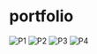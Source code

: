 # portfolio
![P1](https://github.com/Priyamandal00/portfolio/assets/150729344/6b4363d7-c55e-4371-88cb-8491f518cef6)
![P2](https://github.com/Priyamandal00/portfolio/assets/150729344/b1cc3441-c127-4e2b-91ba-248e8d1a0878)
![P3](https://github.com/Priyamandal00/portfolio/assets/150729344/d3f56898-6817-4ce4-b777-39a8f8ef97db)
![P4](https://github.com/Priyamandal00/portfolio/assets/150729344/60e524a7-f358-4c3b-a59f-74376d876217)
